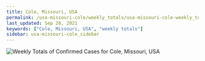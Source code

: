 ```yaml
---
title: Cole, Missouri, USA
permalink: /usa-missouri-cole/weekly_totals/usa-missouri-cole-weekly_totals.html
last_updated: Sep 20, 2021
keywords: ["Cole, Missouri, USA", "weekly totals"]
sidebar: usa-missouri-cole_sidebar
---
```


![Weekly Totals of Confirmed Cases for Cole, Missouri, USA](/covid_tracker/images/graphs/usa-missouri-cole-weekly_totals_graph.png)
